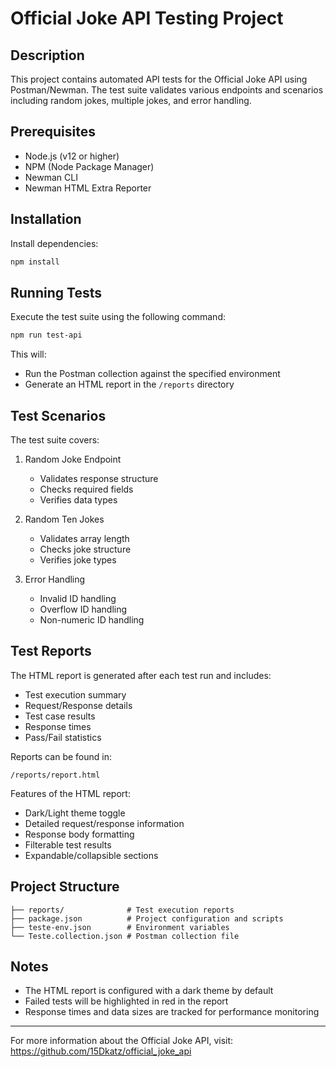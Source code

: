 # Official Joke API Testing Project

## Description

This project contains automated API tests for the Official Joke API using Postman/Newman. The test suite validates various endpoints and scenarios including random jokes, multiple jokes, and error handling.

## Prerequisites

- Node.js (v12 or higher)
- NPM (Node Package Manager)
- Newman CLI
- Newman HTML Extra Reporter

## Installation

Install dependencies:

```bash
npm install
```

## Running Tests

Execute the test suite using the following command:

```bash
npm run test-api
```

This will:

- Run the Postman collection against the specified environment
- Generate an HTML report in the `/reports` directory

## Test Scenarios

The test suite covers:

1. Random Joke Endpoint

   - Validates response structure
   - Checks required fields
   - Verifies data types

2. Random Ten Jokes

   - Validates array length
   - Checks joke structure
   - Verifies joke types

3. Error Handling
   - Invalid ID handling
   - Overflow ID handling
   - Non-numeric ID handling

## Test Reports

The HTML report is generated after each test run and includes:

- Test execution summary
- Request/Response details
- Test case results
- Response times
- Pass/Fail statistics

Reports can be found in:

```
/reports/report.html
```

Features of the HTML report:

- Dark/Light theme toggle
- Detailed request/response information
- Response body formatting
- Filterable test results
- Expandable/collapsible sections

## Project Structure

```
├── reports/              # Test execution reports
├── package.json          # Project configuration and scripts
├── teste-env.json        # Environment variables
└── Teste.collection.json # Postman collection file
```

## Notes

- The HTML report is configured with a dark theme by default
- Failed tests will be highlighted in red in the report
- Response times and data sizes are tracked for performance monitoring

---

For more information about the Official Joke API, visit: https://github.com/15Dkatz/official_joke_api
